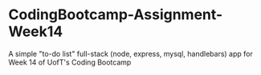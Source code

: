 # CodingBootcamp-Assignment-Week14
A simple "to-do list" full-stack (node, express, mysql, handlebars) app for Week 14 of UofT's Coding Bootcamp

